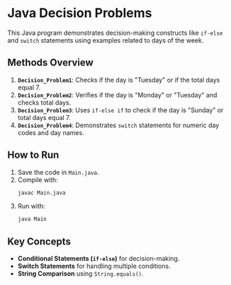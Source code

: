 # Java Decision Problems

This Java program demonstrates decision-making constructs like `if-else` and `switch` statements using examples related to days of the week.

## Methods Overview

1. **`Decision_Problem1`**: Checks if the day is "Tuesday" or if the total days equal 7.
2. **`Decision_Problem2`**: Verifies if the day is "Monday" or "Tuesday" and checks total days.
3. **`Decision_Problem3`**: Uses `if-else if` to check if the day is "Sunday" or total days equal 7.
4. **`Decision_Problem4`**: Demonstrates `switch` statements for numeric day codes and day names.

## How to Run

1. Save the code in `Main.java`.
2. Compile with:
   ```bash
   javac Main.java
   ```
3. Run with:
   ```bash
   java Main
   ```

## Key Concepts

- **Conditional Statements (`if-else`)** for decision-making.
- **Switch Statements** for handling multiple conditions.
- **String Comparison** using `String.equals()`.

